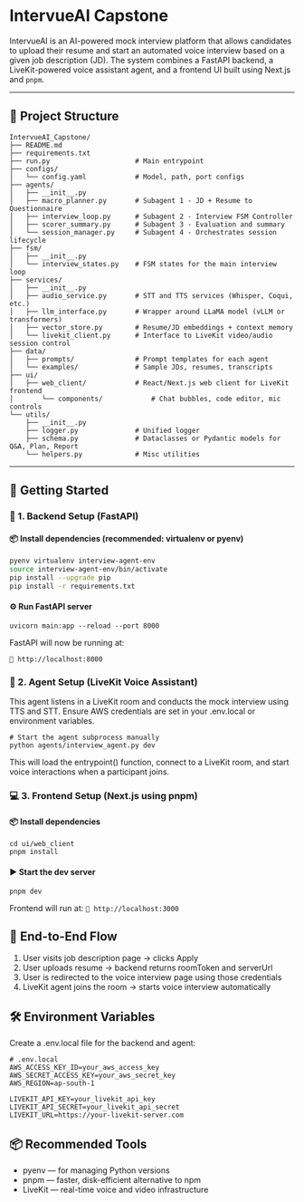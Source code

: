 # IntervueAI Capstone

IntervueAI is an AI-powered mock interview platform that allows candidates to upload their resume and start an automated voice interview based on a given job description (JD). The system combines a FastAPI backend, a LiveKit-powered voice assistant agent, and a frontend UI built using Next.js and `pnpm`.

---

## 🧱 Project Structure

```
IntervueAI_Capstone/
├── README.md
├── requirements.txt
├── run.py                     # Main entrypoint
├── configs/
│   └── config.yaml            # Model, path, port configs
├── agents/
│   ├── __init__.py
│   ├── macro_planner.py       # Subagent 1 - JD + Resume to Questionnaire
│   ├── interview_loop.py      # Subagent 2 - Interview FSM Controller
│   ├── scorer_summary.py      # Subagent 3 - Evaluation and summary
│   └── session_manager.py     # Subagent 4 - Orchestrates session lifecycle
├── fsm/
│   ├── __init__.py
│   └── interview_states.py    # FSM states for the main interview loop
├── services/
│   ├── __init__.py
│   ├── audio_service.py       # STT and TTS services (Whisper, Coqui, etc.)
│   ├── llm_interface.py       # Wrapper around LLaMA model (vLLM or transformers)
│   ├── vector_store.py        # Resume/JD embeddings + context memory
│   └── livekit_client.py      # Interface to LiveKit video/audio session control
├── data/
│   ├── prompts/               # Prompt templates for each agent
│   └── examples/              # Sample JDs, resumes, transcripts
├── ui/
│   ├── web_client/            # React/Next.js web client for LiveKit frontend
│       └── components/            # Chat bubbles, code editor, mic controls
└── utils/
    ├── __init__.py
    ├── logger.py              # Unified logger
    ├── schema.py              # Dataclasses or Pydantic models for Q&A, Plan, Report
    └── helpers.py             # Misc utilities
```


---

## 🚀 Getting Started

### 🐍 1. Backend Setup (FastAPI)

#### 📦 Install dependencies (recommended: virtualenv or pyenv)

```bash
pyenv virtualenv interview-agent-env
source interview-agent-env/bin/activate
pip install --upgrade pip
pip install -r requirements.txt
```

#### ⚙️ Run FastAPI server
```
uvicorn main:app --reload --port 8000
```
FastAPI will now be running at:

```📍 http://localhost:8000```

### 🤖 2. Agent Setup (LiveKit Voice Assistant)
This agent listens in a LiveKit room and conducts the mock interview using TTS and STT.
Ensure AWS credentials are set in your .env.local or environment variables.

```
# Start the agent subprocess manually
python agents/interview_agent.py dev
```

This will load the entrypoint() function, connect to a LiveKit room, and start voice interactions when a participant joins.

### 💻 3. Frontend Setup (Next.js using pnpm)
#### 📦 Install dependencies
```
cd ui/web_client
pnpm install
```

#### ▶️ Start the dev server

```
pnpm dev
```
Frontend will run at:
```📍 http://localhost:3000```


## 🔗 End-to-End Flow

1. User visits job description page → clicks Apply
2. User uploads resume → backend returns roomToken and serverUrl
3. User is redirected to the voice interview page using those credentials
4. LiveKit agent joins the room → starts voice interview automatically

## 🛠️ Environment Variables

Create a .env.local file for the backend and agent:

```
# .env.local
AWS_ACCESS_KEY_ID=your_aws_access_key
AWS_SECRET_ACCESS_KEY=your_aws_secret_key
AWS_REGION=ap-south-1

LIVEKIT_API_KEY=your_livekit_api_key
LIVEKIT_API_SECRET=your_livekit_api_secret
LIVEKIT_URL=https://your-livekit-server.com
```

## 📦 Recommended Tools

- pyenv — for managing Python versions
- pnpm — faster, disk-efficient alternative to npm
- LiveKit — real-time voice and video infrastructure

